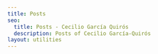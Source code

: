 ```yaml
---
title: Posts
seo:
  title: Posts - Cecilio García Quirós
  description: Posts of Cecilio García-Quirós
layout: utilities
---
```

